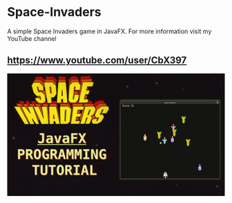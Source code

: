 # Space-Invaders
A simple Space Invaders game in JavaFX. For more information visit my YouTube channel

## https://www.youtube.com/user/CbX397
![space](preview.jpg)
